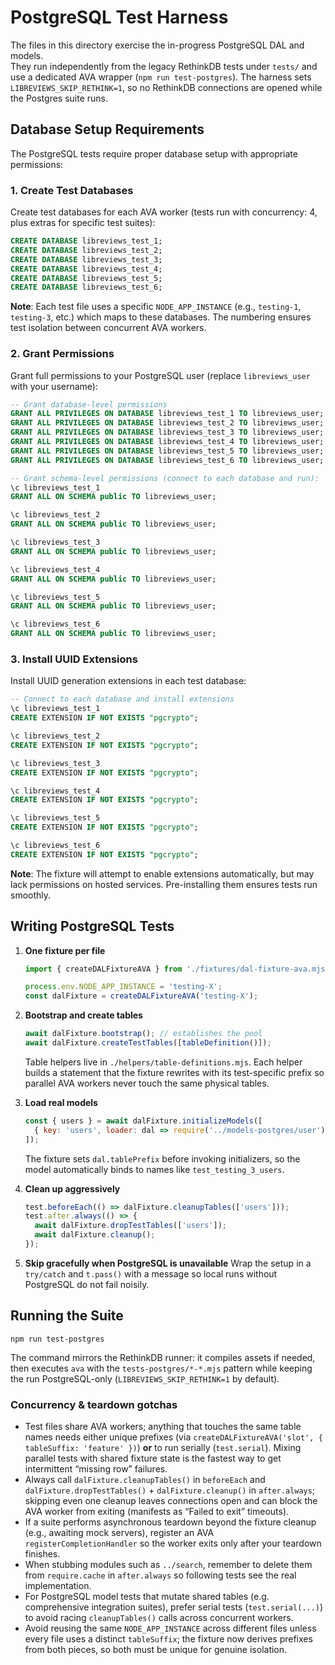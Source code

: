 # PostgreSQL Test Harness

The files in this directory exercise the in-progress PostgreSQL DAL and models.  
They run independently from the legacy RethinkDB tests under `tests/` and use a
dedicated AVA wrapper (`npm run test-postgres`). The harness sets `LIBREVIEWS_SKIP_RETHINK=1`, so no RethinkDB
connections are opened while the Postgres suite runs.

## Database Setup Requirements

The PostgreSQL tests require proper database setup with appropriate permissions:

### 1. Create Test Databases

Create test databases for each AVA worker (tests run with concurrency: 4, plus extras for specific test suites):

```sql
CREATE DATABASE libreviews_test_1;
CREATE DATABASE libreviews_test_2;
CREATE DATABASE libreviews_test_3;
CREATE DATABASE libreviews_test_4;
CREATE DATABASE libreviews_test_5;
CREATE DATABASE libreviews_test_6;
```

**Note**: Each test file uses a specific `NODE_APP_INSTANCE` (e.g., `testing-1`, `testing-3`, etc.) which maps to these databases. The numbering ensures test isolation between concurrent AVA workers.

### 2. Grant Permissions

Grant full permissions to your PostgreSQL user (replace `libreviews_user` with your username):

```sql
-- Grant database-level permissions
GRANT ALL PRIVILEGES ON DATABASE libreviews_test_1 TO libreviews_user;
GRANT ALL PRIVILEGES ON DATABASE libreviews_test_2 TO libreviews_user;
GRANT ALL PRIVILEGES ON DATABASE libreviews_test_3 TO libreviews_user;
GRANT ALL PRIVILEGES ON DATABASE libreviews_test_4 TO libreviews_user;
GRANT ALL PRIVILEGES ON DATABASE libreviews_test_5 TO libreviews_user;
GRANT ALL PRIVILEGES ON DATABASE libreviews_test_6 TO libreviews_user;

-- Grant schema-level permissions (connect to each database and run):
\c libreviews_test_1
GRANT ALL ON SCHEMA public TO libreviews_user;

\c libreviews_test_2
GRANT ALL ON SCHEMA public TO libreviews_user;

\c libreviews_test_3
GRANT ALL ON SCHEMA public TO libreviews_user;

\c libreviews_test_4
GRANT ALL ON SCHEMA public TO libreviews_user;

\c libreviews_test_5
GRANT ALL ON SCHEMA public TO libreviews_user;

\c libreviews_test_6
GRANT ALL ON SCHEMA public TO libreviews_user;
```

### 3. Install UUID Extensions

Install UUID generation extensions in each test database:

```sql
-- Connect to each database and install extensions
\c libreviews_test_1
CREATE EXTENSION IF NOT EXISTS "pgcrypto";

\c libreviews_test_2
CREATE EXTENSION IF NOT EXISTS "pgcrypto";

\c libreviews_test_3
CREATE EXTENSION IF NOT EXISTS "pgcrypto";

\c libreviews_test_4
CREATE EXTENSION IF NOT EXISTS "pgcrypto";

\c libreviews_test_5
CREATE EXTENSION IF NOT EXISTS "pgcrypto";

\c libreviews_test_6
CREATE EXTENSION IF NOT EXISTS "pgcrypto";
```

**Note**: The fixture will attempt to enable extensions automatically, but may lack permissions on hosted services. Pre-installing them ensures tests run smoothly.

## Writing PostgreSQL Tests

1. **One fixture per file**
   ```js
   import { createDALFixtureAVA } from './fixtures/dal-fixture-ava.mjs';

   process.env.NODE_APP_INSTANCE = 'testing-X';
   const dalFixture = createDALFixtureAVA('testing-X');
   ```

2. **Bootstrap and create tables**
   ```js
   await dalFixture.bootstrap(); // establishes the pool
   await dalFixture.createTestTables([tableDefinition()]);
   ```

   Table helpers live in `./helpers/table-definitions.mjs`. Each helper builds
   a statement that the fixture rewrites with its test-specific prefix so
   parallel AVA workers never touch the same physical tables.

3. **Load real models**
   ```js
   const { users } = await dalFixture.initializeModels([
     { key: 'users', loader: dal => require('../models-postgres/user').initializeUserModel(dal) }
   ]);
   ```

   The fixture sets `dal.tablePrefix` before invoking initializers, so the model
   automatically binds to names like `test_testing_3_users`.

4. **Clean up aggressively**
   ```js
   test.beforeEach(() => dalFixture.cleanupTables(['users']));
   test.after.always(() => {
     await dalFixture.dropTestTables(['users']);
     await dalFixture.cleanup();
   });
   ```

5. **Skip gracefully when PostgreSQL is unavailable**
   Wrap the setup in a `try/catch` and `t.pass()` with a message so local runs
   without PostgreSQL do not fail noisily.

## Running the Suite

```
npm run test-postgres
```

The command mirrors the RethinkDB runner: it compiles assets if needed, then
executes `ava` with the `tests-postgres/*-*.mjs` pattern while keeping the run
PostgreSQL-only (`LIBREVIEWS_SKIP_RETHINK=1` by default).

### Concurrency & teardown gotchas

- Test files share AVA workers; anything that touches the same table names needs either unique prefixes (via `createDALFixtureAVA('slot', { tableSuffix: 'feature' })`) **or** to run serially (`test.serial`). Mixing parallel tests with shared fixture state is the fastest way to get intermittent “missing row” failures.
- Always call `dalFixture.cleanupTables()` in `beforeEach` and `dalFixture.dropTestTables()` + `dalFixture.cleanup()` in `after.always`; skipping even one cleanup leaves connections open and can block the AVA worker from exiting (manifests as “Failed to exit” timeouts).
- If a suite performs asynchronous teardown beyond the fixture cleanup (e.g., awaiting mock servers), register an AVA `registerCompletionHandler` so the worker exits only after your teardown finishes.
- When stubbing modules such as `../search`, remember to delete them from `require.cache` in `after.always` so following tests see the real implementation.
- For PostgreSQL model tests that mutate shared tables (e.g. comprehensive integration suites), prefer serial tests (`test.serial(...)`) to avoid racing `cleanupTables()` calls across concurrent workers.
- Avoid reusing the same `NODE_APP_INSTANCE` across different files unless every file uses a distinct `tableSuffix`; the fixture now derives prefixes from both pieces, so both must be unique for genuine isolation.

